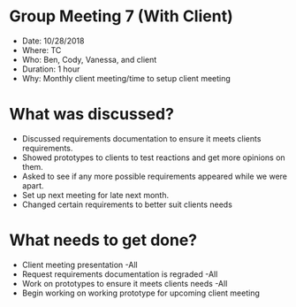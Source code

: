 # Group Meeting 7 (With Client)
* Date: 10/28/2018
* Where: TC
* Who: Ben, Cody, Vanessa, and client
* Duration: 1 hour
* Why: Monthly client meeting/time to setup client meeting

# What was discussed?
* Discussed requirements documentation to ensure it meets clients requirements.
* Showed prototypes to clients to test reactions and get more opinions on them.
* Asked to see if any more possible requirements appeared while we were apart.
* Set up next meeting for late next month.
* Changed certain requirements to better suit clients needs

# What needs to get done?
* Client meeting presentation -All
* Request requirements documentation is regraded -All
* Work on prototypes to ensure it meets clients needs -All
* Begin working on working prototype for upcoming client meeting
